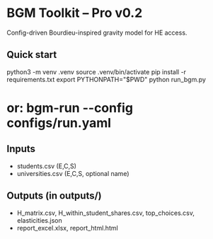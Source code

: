 # BGM Toolkit – Pro v0.2
Config-driven Bourdieu-inspired gravity model for HE access.

## Quick start
python3 -m venv .venv
source .venv/bin/activate
pip install -r requirements.txt
export PYTHONPATH="$PWD"
python run_bgm.py
# or: bgm-run --config configs/run.yaml

## Inputs
- students.csv (E,C,S)
- universities.csv (E,C,S, optional name)

## Outputs (in outputs/)
- H_matrix.csv, H_within_student_shares.csv, top_choices.csv, elasticities.json
- report_excel.xlsx, report_html.html
